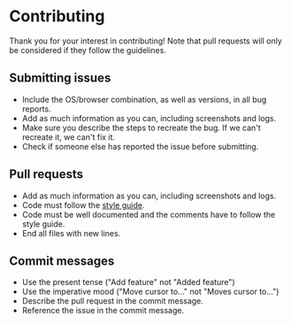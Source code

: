 # Contributing

Thank you for your interest in contributing! Note that pull requests will only be considered if they follow the guidelines.

## Submitting issues

* Include the OS/browser combination, as well as versions, in all bug reports.
* Add as much information as you can, including screenshots and logs.
* Make sure you describe the steps to recreate the bug. If we can't recreate it, we can't fix it.
* Check if someone else has reported the issue before submitting.

## Pull requests

* Add as much information as you can, including screenshots and logs.
* Code must follow the [style guide][jsstyleguide].
* Code must be well documented and the comments have to follow the style guide.
* End all files with new lines.

## Commit messages

* Use the present tense ("Add feature" not "Added feature")
* Use the imperative mood ("Move cursor to..." not "Moves cursor to...")
* Describe the pull request in the commit message.
* Reference the issue in the commit message.

[jsstyleguide]: https://github.com/styleguide/javascript
